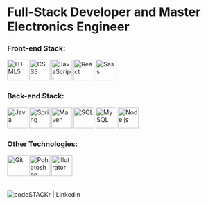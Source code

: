 <h1> Full-Stack Developer and Master Electronics Engineer </h1>


### Front-end Stack:

<img  align="left"  alt="HTML5" width="48px" src="https://i.imgur.com/i5exxg3.png" />

<img  align="left"  alt="CSS3"  width="48px"  src="https://i.imgur.com/u1ALnWV.png" />

<img  align="left"  alt="JavaScript"  width="48px"  src="https://i.imgur.com/0IsfJpt.png" />

<img  align="left"  alt="React"  width="48px"  src="https://i.imgur.com/VHZJpi0.png" />

<img  align="left"  alt="Sass"  width="48px"  src="https://i.imgur.com/2S4IaBH.png" />


<br />
<br />
<br />


### Back-end Stack:

<img  align="left"  alt="Java"  width="48px"  src="https://i.imgur.com/gMhLMzA.png" />
<img  align="left"  alt="Spring"  width="48px"  src="https://i.imgur.com/IZN37Br.png" />
<img  align="left"  alt="Maven"  width="48px"  src="https://i.imgur.com/wRTSlec.png" />
<img  align="left"  alt="SQL"  width="48px"  src="https://i.imgur.com/q1ZDPKH.png" />
<img  align="left"  alt="MySQL"  width="48px"  src="https://i.imgur.com/ENcVV9j.png" />
<img  align="left"  alt="Node.js"  width="48px"  src="https://i.imgur.com/JtUJ84Y.png" />


<br />
<br />
<br />

### Other Technologies:

<img  align="left"  alt="Git"  width="48px"  src="https://i.imgur.com/C4c8jGq.png" />
<img  align="left"  alt="Pohotoshop"  width="48px"  src="https://i.imgur.com/ve9HYe2.png" />
<img  align="left"  alt="Illutrator"  width="48px"  src="https://i.imgur.com/StIIRxz.png" />

<br />
<br />
<br />
<br />

[<img align="left" alt="codeSTACKr | LinkedIn" src="https://camo.githubusercontent.com/6a4148c3544b19f1bd501658fb7dc59cbcf651c4/68747470733a2f2f696d672e736869656c64732e696f2f62616467652f2d4c696e6b6564496e2d626c75653f7374796c653d666c61742d737175617265266c6f676f3d4c696e6b6564696e266c6f676f436f6c6f723d7768697465266c696e6b3d68747470733a2f2f7777772e6c696e6b6564696e2e636f6d2f696e2f72616661656c6673696c7661312f" />][linkedin]

[linkedin]:  https://www.linkedin.com/in/leonardo-jacobina-mesquita-824646152/
